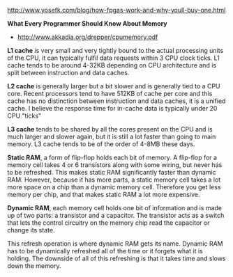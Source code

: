 http://www.yosefk.com/blog/how-fpgas-work-and-why-youll-buy-one.html


__What Every Programmer Should Know About Memory__
* http://www.akkadia.org/drepper/cpumemory.pdf

__L1 cache__ is very small and very tightly bound to the actual processing units of the CPU, it can typically fulfil data requests within 3 CPU clock ticks. L1 cache tends to be around 4-32KB depending on CPU architecture and is split between instruction and data caches.

__L2 cache__ is generally larger but a bit slower and is generally tied to a CPU core. Recent processors tend to have 512KB of cache per core and this cache has no distinction between instruction and data caches, it is a unified cache. I believe the response time for in-cache data is typically under 20 CPU "ticks"

__L3 cache__ tends to be shared by all the cores present on the CPU and is much larger and slower again, but it is still a lot faster than going to main memory. L3 cache tends to be of the order of 4-8MB these days.

__Static RAM__, a form of flip-flop holds each bit of memory. A flip-flop for a memory cell takes 4 or 6 transistors along with some wiring, but never has to be refreshed. This makes static RAM significantly faster than dynamic RAM. However, because it has more parts, a static memory cell takes a lot more space on a chip than a dynamic memory cell. Therefore you get less memory per chip, and that makes static RAM a lot more expensive.

__Dynamic RAM__, each memory cell holds one bit of information and is made up of two parts: a transistor and a capacitor. The transistor acts as a switch that lets the control circuitry on the memory chip read the capacitor or change its state.

This refresh operation is where dynamic RAM gets its name. Dynamic RAM has to be dynamically refreshed all of the time or it forgets what it is holding. The downside of all of this refreshing is that it takes time and slows down the memory.
